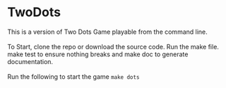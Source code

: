# TwoDots
This is a version of Two Dots Game playable from the command line. <br/>
<br/>
To Start, clone the repo or download the source code. Run the make file. make test to ensure nothing breaks and make doc to generate documentation.<br/> 
<br/>
Run the following to start the game
```make dots```
